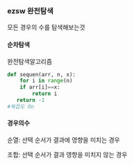 ### ezsw 완전탐색

모든 경우의 수를 탐색해보는것

#### 순차탐색

완전탐색알고리즘

```python
def sequen(arr, n, x):
    for i in range(n)
    if arr[i]==x:
        return i 
   return -1
#복잡도 On

```

 #### 경우의수

순열: 선택 순서가 결과에 영향을 미치는 경우

조합: 선택 순서가 결과 영향을 미치지 않는 경우

